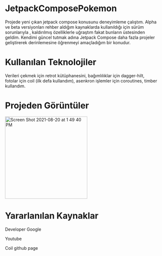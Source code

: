 # JetpackComposePokemon
Projede yeni çıkan jetpack  compose konusunu deneyimleme çalıştım. Alpha ve beta versiyonları rehber aldığım kaynaklarda kullanıldığı için sürüm sorunlarıyla , kaldırılmış özelliklerle uğraştım fakat bunların üstesinden geldim. Kendimi güncel tutmak adına Jetpack Compose daha fazla projeler geliştirerek derinlemesine öğrenmeyi amaçladığım bir konudur.
# Kullanılan Teknolojiler
Verileri çekmek için retrot kütüphanesini, bağımlılıklar için dagger-hilt,  fotolar için coil (ilk defa kullandım), asenkron işlemler için coroutines, timber  kullandım.
# Projeden Görüntüler
<img width="271" alt="Screen Shot 2021-08-20 at 1 49 40 PM" src="https://user-images.githubusercontent.com/27029629/130222694-ec513085-9a96-4e17-a3e1-3529e359af04.png">


# Yararlanılan Kaynaklar 
Developer Google

Youtube

Coil github page

